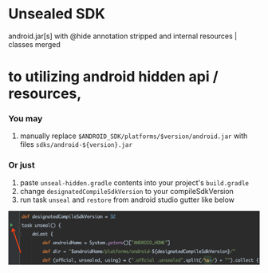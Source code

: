 # Unsealed SDK

android.jar[s] with @hide annotation stripped and internal resources | classes merged

# to utilizing android hidden api / resources,

### You may

1. manually replace `$ANDROID_SDK/platforms/$version/android.jar` with files `sdks/android-${version}.jar`

### Or just

1. paste `unseal-hidden.gradle` contents into your project's `build.gradle`
2. change `designatedCompileSdkVersion` to your compileSdkVersion
3. run task `unseal` and `restore` from android studio gutter like below

![run `unseal` and `restore` from gutter](./art/run-from-gutter.png)
